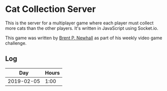 # Cat Collection Server

This is the server for a multiplayer game where each player must collect
more cats than the other players. It's written in JavaScript using
Socket.io.

This game was written by [Brent P. Newhall](http://brentnewhall.com) as part of his weekly video game challenge.

## Log

| Day | Hours |
| --- | ----- |
| 2019-02-05 | 1:00 |

